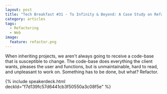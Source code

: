 ```yaml
---
layout: post
title: "Tech Breakfast #31 - To Infinity & Beyond: A Case Study on Refactoring"
category: articles
tags:
  - Refactoring
  - Web
image:
  feature: refactor.png
---
```


When inheriting projects, we aren't always going to receive a code-base that is susceptible to change.  The code-base does everything the client wants, pleases the user and functions, but is unmaintainable, hard to read, and unpleasant to work on.  Something has to be done, but what? Refactor.

{% include speakerdeck.html deckId="f7d139fc57d6441cb3f50550a3c08f5e" %}
